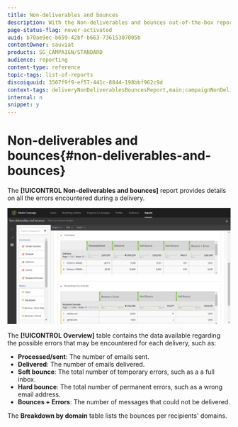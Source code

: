 ```yaml
---
title: Non-deliverables and bounces
description: With the Non-deliverables and bounces out-of-the-box report, learn about the errors that may occurred to your delivery. 
page-status-flag: never-activated
uuid: b70ae9ec-b659-42bf-b663-73615307005b
contentOwner: sauviat
products: SG_CAMPAIGN/STANDARD
audience: reporting
content-type: reference
topic-tags: list-of-reports
discoiquuid: 3567f9f9-ef57-441c-8844-198bbf962c9d
context-tags: deliveryNonDeliverablesBouncesReport,main;campaignNonDeliverablesBouncesReport,main;programNonDeliverablesBouncesReport,main
internal: n
snippet: y
---
```


# Non-deliverables and bounces{#non-deliverables-and-bounces}

The **[!UICONTROL Non-deliverables and bounces]** report provides details on all the errors encountered during a delivery.

![](assets/delivery_reports_7.png)

The **[!UICONTROL Overview]** table contains the data available regarding the possible errors that may be encountered for each delivery, such as:

* **Processed/sent**: The number of emails sent.
* **Delivered**: The number of emails delivered.
* **Soft bounce**: The total number of temporary errors, such as a a full inbox.
* **Hard bounce**: The total number of permanent errors, such as a wrong email address.
* **Bounces + Errors**: The number of messages that could not be delivered.

The **Breakdown by domain** table lists the bounces per recipients' domains.
